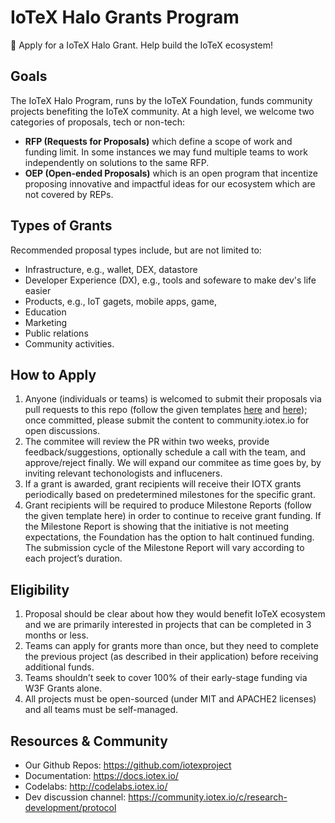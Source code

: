 # IoTeX Halo Grants Program
👟 Apply for a IoTeX Halo Grant. Help build the IoTeX ecosystem!

## Goals
The IoTeX Halo Program, runs by the IoTeX Foundation, funds community projects benefiting the IoTeX community. At a high level, we welcome two categories of proposals, tech or non-tech:
- **RFP (Requests for Proposals)** which define a scope of work and funding limit. In some instances we may fund multiple teams to work independently on solutions to the same RFP.
- **OEP (Open-ended Proposals)** which is an open program that incentize proposing innovative and impactful ideas for our ecosystem which are not covered by REPs.

## Types of Grants
Recommended proposal types include, but are not limited to: 
- Infrastructure, e.g., wallet, DEX, datastore
- Developer Experience (DX), e.g., tools and sofeware to make dev's life easier
- Products, e.g., IoT gagets, mobile apps, game, 
- Education
- Marketing
- Public relations
- Community activities.

## How to Apply
1. Anyone (individuals or teams) is welcomed to submit their proposals via pull requests to this repo (follow the given templates [here](https://github.com/iotexproject/halogrants/tree/master/rfp-proposals) and [here](https://github.com/iotexproject/halogrants/tree/master/oep-proposals)); once committed, please submit the content to community.iotex.io for open discussions.
2. The commitee will review the PR within two weeks, provide feedback/suggestions, optionally schedule a call with the team, and approve/reject finally. We will expand our commitee as time goes by, by inviting relevant techonologists and influceners.
3. If a grant is awarded, grant recipients will receive their IOTX grants periodically based on predetermined milestones for the specific grant. 
4. Grant recipients will be required to produce Milestone Reports (follow the given template here) in order to continue to receive grant funding. If the Milestone Report is showing that the initiative is not meeting expectations, the Foundation has the option to halt continued funding. The submission cycle of the Milestone Report will vary according to each project’s duration.

## Eligibility
1. Proposal should be clear about how they would benefit IoTeX ecosystem and we are primarily interested in projects that can be completed in 3 months or less.
2. Teams can apply for grants more than once, but they need to complete the previous project (as described in their application) before receiving additional funds. 
3. Teams shouldn’t seek to cover 100% of their early-stage funding via W3F Grants alone.
4. All projects must be open-sourced (under MIT and APACHE2 licenses) and all teams must be self-managed.

## Resources & Community
- Our Github Repos: https://github.com/iotexproject
- Documentation: https://docs.iotex.io/
- Codelabs: http://codelabs.iotex.io/
- Dev discussion channel: https://community.iotex.io/c/research-development/protocol

